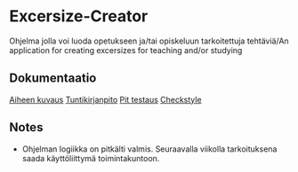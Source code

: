 # Excersize-Creator
Ohjelma jolla voi luoda opetukseen ja/tai opiskeluun tarkoitettuja tehtäviä/An application for creating excersizes for teaching and/or studying

## Dokumentaatio
[Aiheen kuvaus](https://github.com/mikomikono/Excersize-Creator/blob/master/dokumentaatio/aiheenKuvausJaRakenne.md)
[Tuntikirjanpito](https://github.com/mikomikono/Excersize-Creator/blob/master/dokumentaatio/tuntikirjanpito.md)
[Pit testaus](https://htmlpreview.github.io/?https://github.com/mikomikono/Excersize-Creator/blob/master/dokumentaatio/pit/201703061730/index.html)
[Checkstyle](https://htmlpreview.github.io/?https://github.com/mikomikono/Excersize-Creator/blob/master/dokumentaatio/checkstyle/site/checkstyle.html)

## Notes
- Ohjelman logiikka on pitkälti valmis. Seuraavalla viikolla tarkoituksena saada käyttöliittymä toimintakuntoon.
